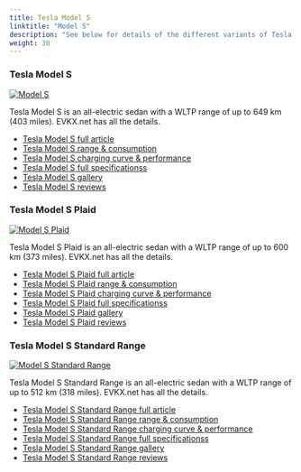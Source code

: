 ```yaml
---
title: Tesla Model S
linktitle: "Model S"
description: "See below for details of the different variants of Tesla Model S"
weight: 30
---
```

### Tesla Model S

<a href="model_s/"><img src="https://media.evkx.net/multimedia/models/tesla/model_s/model_s/main_1_st.jpg" class="img-fluid" alt="Model S" ></a>

Tesla Model S is an all-electric sedan with a WLTP range of up to 649 km (403 miles). EVKX.net has all the details. 

- [Tesla Model S full article](model_s/)
- [Tesla Model S range & consumption](model_s/rangeandconsumption)
- [Tesla Model S charging curve & performance](model_s/chargingcurve)
- [Tesla Model S full specificationss](model_s/specifications)
- [Tesla Model S gallery](model_s/gallery)
- [Tesla Model S reviews](model_s/reviews)

### Tesla Model S Plaid

<a href="model_s_plaid/"><img src="https://media.evkx.net/multimedia/models/tesla/model_s/model_s_plaid/main_1_st.jpg" class="img-fluid" alt="Model S Plaid" ></a>

Tesla Model S Plaid is an all-electric sedan with a WLTP range of up to 600 km (373 miles). EVKX.net has all the details. 

- [Tesla Model S Plaid full article](model_s_plaid/)
- [Tesla Model S Plaid range & consumption](model_s_plaid/rangeandconsumption)
- [Tesla Model S Plaid charging curve & performance](model_s_plaid/chargingcurve)
- [Tesla Model S Plaid full specificationss](model_s_plaid/specifications)
- [Tesla Model S Plaid gallery](model_s_plaid/gallery)
- [Tesla Model S Plaid reviews](model_s_plaid/reviews)

### Tesla Model S Standard Range

<a href="model_s_standard_range/"><img src="https://media.evkx.net/multimedia/models/tesla/model_s/model_s_standard_range/main_1_st.jpg" class="img-fluid" alt="Model S Standard Range" ></a>

Tesla Model S Standard Range is an all-electric sedan with a WLTP range of up to 512 km (318 miles). EVKX.net has all the details. 

- [Tesla Model S Standard Range full article](model_s_standard_range/)
- [Tesla Model S Standard Range range & consumption](model_s_standard_range/rangeandconsumption)
- [Tesla Model S Standard Range charging curve & performance](model_s_standard_range/chargingcurve)
- [Tesla Model S Standard Range full specificationss](model_s_standard_range/specifications)
- [Tesla Model S Standard Range gallery](model_s_standard_range/gallery)
- [Tesla Model S Standard Range reviews](model_s_standard_range/reviews)

